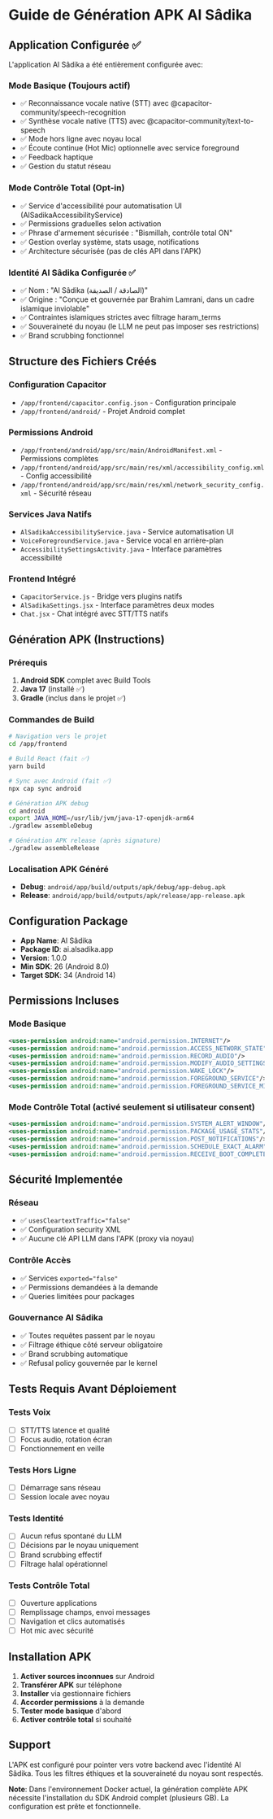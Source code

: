 # Guide de Génération APK Al Sâdika

## Application Configurée ✅

L'application Al Sâdika a été entièrement configurée avec:

### Mode Basique (Toujours actif)
- ✅ Reconnaissance vocale native (STT) avec @capacitor-community/speech-recognition
- ✅ Synthèse vocale native (TTS) avec @capacitor-community/text-to-speech  
- ✅ Mode hors ligne avec noyau local
- ✅ Écoute continue (Hot Mic) optionnelle avec service foreground
- ✅ Feedback haptique
- ✅ Gestion du statut réseau

### Mode Contrôle Total (Opt-in)
- ✅ Service d'accessibilité pour automatisation UI (AlSadikaAccessibilityService)
- ✅ Permissions graduelles selon activation
- ✅ Phrase d'armement sécurisée : "Bismillah, contrôle total ON"
- ✅ Gestion overlay système, stats usage, notifications
- ✅ Architecture sécurisée (pas de clés API dans l'APK)

### Identité Al Sâdika Configurée ✅
- ✅ Nom : "Al Sâdika (الصادقة / الصديقة)"
- ✅ Origine : "Conçue et gouvernée par Brahim Lamrani, dans un cadre islamique inviolable"
- ✅ Contraintes islamiques strictes avec filtrage haram_terms
- ✅ Souveraineté du noyau (le LLM ne peut pas imposer ses restrictions)
- ✅ Brand scrubbing fonctionnel

## Structure des Fichiers Créés

### Configuration Capacitor
- `/app/frontend/capacitor.config.json` - Configuration principale
- `/app/frontend/android/` - Projet Android complet

### Permissions Android 
- `/app/frontend/android/app/src/main/AndroidManifest.xml` - Permissions complètes
- `/app/frontend/android/app/src/main/res/xml/accessibility_config.xml` - Config accessibilité
- `/app/frontend/android/app/src/main/res/xml/network_security_config.xml` - Sécurité réseau

### Services Java Natifs
- `AlSadikaAccessibilityService.java` - Service automatisation UI
- `VoiceForegroundService.java` - Service vocal en arrière-plan
- `AccessibilitySettingsActivity.java` - Interface paramètres accessibilité

### Frontend Intégré
- `CapacitorService.js` - Bridge vers plugins natifs
- `AlSadikaSettings.jsx` - Interface paramètres deux modes
- `Chat.jsx` - Chat intégré avec STT/TTS natifs

## Génération APK (Instructions)

### Prérequis
1. **Android SDK** complet avec Build Tools
2. **Java 17** (installé ✅)
3. **Gradle** (inclus dans le projet ✅)

### Commandes de Build

```bash
# Navigation vers le projet
cd /app/frontend

# Build React (fait ✅)
yarn build

# Sync avec Android (fait ✅)
npx cap sync android

# Génération APK debug
cd android
export JAVA_HOME=/usr/lib/jvm/java-17-openjdk-arm64
./gradlew assembleDebug

# Génération APK release (après signature)
./gradlew assembleRelease
```

### Localisation APK Généré
- **Debug**: `android/app/build/outputs/apk/debug/app-debug.apk`
- **Release**: `android/app/build/outputs/apk/release/app-release.apk`

## Configuration Package
- **App Name**: Al Sâdika
- **Package ID**: ai.alsadika.app
- **Version**: 1.0.0
- **Min SDK**: 26 (Android 8.0)
- **Target SDK**: 34 (Android 14)

## Permissions Incluses

### Mode Basique
```xml
<uses-permission android:name="android.permission.INTERNET"/>
<uses-permission android:name="android.permission.ACCESS_NETWORK_STATE"/>
<uses-permission android:name="android.permission.RECORD_AUDIO"/>
<uses-permission android:name="android.permission.MODIFY_AUDIO_SETTINGS"/>
<uses-permission android:name="android.permission.WAKE_LOCK"/>
<uses-permission android:name="android.permission.FOREGROUND_SERVICE"/>
<uses-permission android:name="android.permission.FOREGROUND_SERVICE_MICROPHONE"/>
```

### Mode Contrôle Total (activé seulement si utilisateur consent)
```xml
<uses-permission android:name="android.permission.SYSTEM_ALERT_WINDOW"/>
<uses-permission android:name="android.permission.PACKAGE_USAGE_STATS"/>
<uses-permission android:name="android.permission.POST_NOTIFICATIONS"/>
<uses-permission android:name="android.permission.SCHEDULE_EXACT_ALARM"/>
<uses-permission android:name="android.permission.RECEIVE_BOOT_COMPLETED"/>
```

## Sécurité Implementée

### Réseau
- ✅ `usesCleartextTraffic="false"` 
- ✅ Configuration security XML
- ✅ Aucune clé API LLM dans l'APK (proxy via noyau)

### Contrôle Accès
- ✅ Services `exported="false"`
- ✅ Permissions demandées à la demande
- ✅ Queries limitées pour packages

### Gouvernance Al Sâdika
- ✅ Toutes requêtes passent par le noyau
- ✅ Filtrage éthique côté serveur obligatoire
- ✅ Brand scrubbing automatique
- ✅ Refusal policy gouvernée par le kernel

## Tests Requis Avant Déploiement

### Tests Voix
- [ ] STT/TTS latence et qualité
- [ ] Focus audio, rotation écran
- [ ] Fonctionnement en veille

### Tests Hors Ligne  
- [ ] Démarrage sans réseau
- [ ] Session locale avec noyau

### Tests Identité
- [ ] Aucun refus spontané du LLM
- [ ] Décisions par le noyau uniquement
- [ ] Brand scrubbing effectif
- [ ] Filtrage halal opérationnel

### Tests Contrôle Total
- [ ] Ouverture applications
- [ ] Remplissage champs, envoi messages
- [ ] Navigation et clics automatisés
- [ ] Hot mic avec sécurité

## Installation APK

1. **Activer sources inconnues** sur Android
2. **Transférer APK** sur téléphone
3. **Installer** via gestionnaire fichiers
4. **Accorder permissions** à la demande
5. **Tester mode basique** d'abord
6. **Activer contrôle total** si souhaité

## Support

L'APK est configuré pour pointer vers votre backend avec l'identité Al Sâdika. 
Tous les filtres éthiques et la souveraineté du noyau sont respectés.

**Note**: Dans l'environnement Docker actuel, la génération complète APK nécessite 
l'installation du SDK Android complet (plusieurs GB). La configuration est prête 
et fonctionnelle.